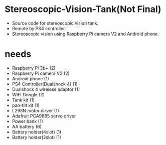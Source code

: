 # Stereoscopic-Vision-Tank(Not Final)
* Source code for stereoscopic vision tank.
* Remote by PS4 controller.
* Stereoscopic vision using Raspberry Pi camera V2 and Android phone.

# needs
* Raspberry Pi 3b+ (2)
* Raspberry Pi camera V2 (2)
* Android phone (1)
* PS4 Controller(Dualshock 4) (1)
* Dualshock 4 wireless adaptor (1)
* WIFI Dongle (2)
* Tank kit (1)
* pan-tilt kit (1)
* L298N motor dirver (1)
* Adafruit PCA9685 servo driver
* Power bank (1)
* AA battery (6)
* Battery holder(4slot) (1)
* Battery holder(2slot) (1)
